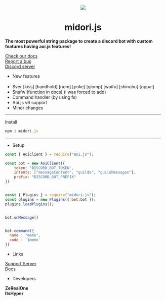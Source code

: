 <p align="center">
  <img src="https://media.discordapp.net/attachments/1033604720570404874/1040123011187081226/500px-493Arceus.png" />
</p>
<h1 align="center">midori.js</h1>


**The most powerful string package to create a discord bot with custom features having aoi.js features!**




[Check our docs](https://team-hype.gitbook.io/untitled-1/starting/setup)
<br>
[Report a bug](https://discord.gg/xPURT2B3sA)
<br>
[Discord server](https://discord.gg/xPURT2B3sA)


* New features <br> <br>
* $ver [kiss] [handhold] [nom] [poke] [glomp] [waifu] [shinobu] [oppai] <br>
* $nsfw (function in docs) (i was forced to add) <br>
* Command handler (by using fs) <br>
* Aoi.js v6 support <br>
* Minor changes <br>



---



Install


```js
npm i midori.js
```

---
* Setup

```js
const { AoiClient } = require("aoi.js");

const bot = new AoiClient({
    token: "DISCORD_BOT_TOKEN",
    intents: ["messageContent", "guilds", "guildMessages"],
    prefix: "DISCORD_BOT_PREFIX"
})


const { Plugins } = require("midori.js"); 
const plugins = new Plugins({ bot:bot }); 
plugins.loadPlugins(); 


bot.onMessage()


bot.command({
  name : "meme",
  code : `$meme`
})
```

* Links

[Support Server](https://discord.gg/KTFnKuPSqW)
<br>
[Docs](https://team-hype.gitbook.io/midori.js/starting/setup)
<br>

* Developers

<strong>ZeRealOne</strong>
<br>
<strong>ItsHyper</strong>






